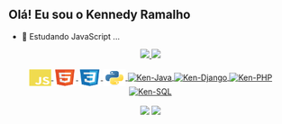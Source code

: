 ## Olá! Eu sou o Kennedy Ramalho

- 🌱 Estudando JavaScript ...

<div align="center">
  <a href="https://github.com/kennedyramalhosilva">
  <img height="180em" src="https://github-readme-stats.vercel.app/api?username=kennedyramalhosilva&show_icons=true&theme=dark&include_all_commits=true&count_private=true"/>
  <img height="180em" src="https://github-readme-stats.vercel.app/api/top-langs/?username=kennedyramalhosilva&layout=compact&langs_count=7&theme=dark"/>
</div>
  
  <div align="center" style="display: inline_block"><br>
  <img align="center" alt="Ken-Js" height="30" width="40" src="https://raw.githubusercontent.com/devicons/devicon/master/icons/javascript/javascript-plain.svg">
  <img align="center" alt="Ken-HTML" height="30" width="40" src="https://raw.githubusercontent.com/devicons/devicon/master/icons/html5/html5-original.svg">
  <img align="center" alt="Ken-CSS" height="30" width="40" src="https://raw.githubusercontent.com/devicons/devicon/master/icons/css3/css3-original.svg">
  <img align="center" alt="Ken-Python" height="30" width="40" src="https://raw.githubusercontent.com/devicons/devicon/master/icons/python/python-original.svg">
  <img align="center" alt="Ken-Java" height="30" width="40" src="https://cdn.jsdelivr.net/gh/devicons/devicon/icons/java/java-original.svg" />
  <img align="center" alt="Ken-Django" height="30" width="40" src="https://cdn.jsdelivr.net/gh/devicons/devicon/icons/django/django-original.svg" />
  <img align="center" alt="Ken-PHP" height="30" width="40" src="https://cdn.jsdelivr.net/gh/devicons/devicon/icons/php/php-original.svg" />
  <img align="center" alt="Ken-SQL" height="30" width="40" src="https://cdn.jsdelivr.net/gh/devicons/devicon/icons/mysql/mysql-original-wordmark.svg" />

  </div>
  
  <div align="center"><br>
  <a href = "mailto:kennedy.ramalho.silva@gmail.com"><img src="https://img.shields.io/badge/-Gmail-%23333?style=for-the-badge&logo=gmail&logoColor=white" target="_blank"></a>
  <a href="https://www.linkedin.com/in/kennedy-ramalho-5a8504199/" target="_blank"><img src="https://img.shields.io/badge/-LinkedIn-%230077B5?style=for-the-badge&logo=linkedin&logoColor=white" target="_blank"></a>  
  </div>
